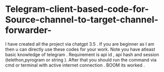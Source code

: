 # Telegram-client-based-code-for-Source-channel-to-target-channel-forwarder-

I have created all the project via chatgpt 3.5 .
If you are beginner as I am then u can directly use these codes for your work.
Note you have atleast basic knowledge of telegram .
Requirement is api id , api hash and session (telethon,pyrogram or string ).
After that you should run the command via cmd or terminal with active internet connection .
BOOM its worked .
